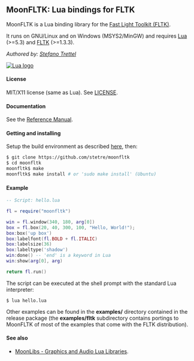 ## MoonFLTK: Lua bindings for FLTK

MoonFLTK is a Lua binding library for the [Fast Light Toolkit (FLTK)](http://www.fltk.org/).

It runs on GNU/Linux and on Windows (MSYS2/MinGW) and requires [Lua](http://www.lua.org/) (>=5.3)
and [FLTK](http://www.fltk.org/software.php) (>=1.3.3).

_Authored by:_ _[Stefano Trettel](https://www.linkedin.com/in/stetre)_

[![Lua logo](./doc/powered-by-lua.gif)](http://www.lua.org/)

#### License

MIT/X11 license (same as Lua). See [LICENSE](./LICENSE).

#### Documentation

See the [Reference Manual](https://stetre.github.io/moonfltk/doc/index.html).

#### Getting and installing

Setup the build environment as described [here](./SETUP.md), then:

```sh
$ git clone https://github.com/stetre/moonfltk
$ cd moonfltk
moonfltk$ make
moonfltk$ make install # or 'sudo make install' (Ubuntu)
```

#### Example

```lua
-- Script: hello.lua

fl = require("moonfltk")

win = fl.window(340, 180, arg[0])
box = fl.box(20, 40, 300, 100, "Hello, World!");
box:box('up box')
box:labelfont(fl.BOLD + fl.ITALIC)
box:labelsize(36)
box:labeltype('shadow')
win:done() -- 'end' is a keyword in Lua
win:show(arg[0], arg)

return fl.run()
```

The script can be executed at the shell prompt with the standard Lua interpreter:

```shell
$ lua hello.lua
```

Other examples can be found in the **examples/** directory contained in the release package
(the **examples/fltk** subdirectory contains portings to MoonFLTK of most of the examples
that come with the FLTK distribution).

#### See also

* [MoonLibs - Graphics and Audio Lua Libraries](https://github.com/stetre/moonlibs).

